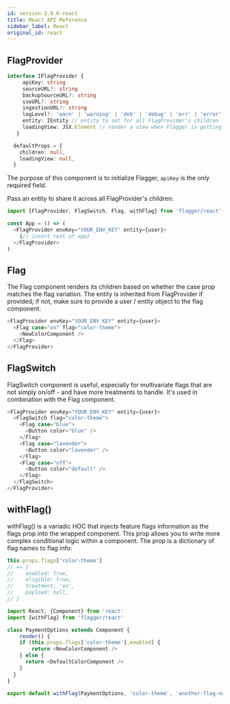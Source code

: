 ```yaml
---
id: version-3.0.0-react
title: React API Reference
sidebar_label: React
original_id: react
---
```



## FlagProvider

```typescript
interface IFlagProvider {
     apiKey: string 
     sourceURL?: string
     backupSourceURL?: string
     sseURL?: string
     ingestionURL?: string
     logLevel?: 'warn' | 'warning' | 'deb' | 'debug' | 'err' | 'error'
     entity: IEntity // entity to set for all FlagProvider's children
     loadingView: JSX.Element // render a view when Flagger is getting configuration
   }

  defaultProps = {
    children: null,
    loadingView: null,
  }
```

The purpose of this component is to initialize Flagger, `apiKey` is the only required field. 

Pass an entity to share it across all FlagProvider's children:
```javascript
import {FlagProvider, FlagSwitch, Flag, withFlag} from 'flagger/react'

const App = () => (
  <FlagProvider envKey="YOUR_ENV_KEY" entity={user}>
    {// insert rest of app}
  </FlagProvider>
)
```

## Flag

The Flag component renders its children based on whether the case prop matches the flag variation. 
The entity is inherited from FlagProvider if provided; 
if not, make sure to provide a user / entity object to the flag component.

```javascript
<FlagProvider envKey="YOUR_ENV_KEY" entity={user}>
  <Flag case="on" flag="color-theme">
    <NewColorComponent />
  </Flag>
</FlagProvider>
```

## FlagSwitch

FlagSwitch component is useful, especially for multivariate flags that are not simply on/off - 
and have more treatments to handle. 
It's used in combination with the Flag component.
```javascript
<FlagProvider envKey="YOUR_ENV_KEY" entity={user}>
  <FlagSwitch flag="color-theme">
    <Flag case="blue">
      <Button color="blue" />
    </Flag>
    <Flag case="lavender">
      <Button color="lavender" />
    </Flag>
    <Flag case="off">
      <Button color="default" />
    </Flag>
  </FlagSwitch>
</FlagProvider>
```

## withFlag()

withFlag() is a variadic HOC that injects feature flags information as the flags prop into the wrapped component. 
This prop allows you to write more complex conditional logic within a component. 
The prop is a dictionary of flag names to flag info:

```javascript
this.props.flags['color-theme']
// => {
//    enabled: true,
//    eligible: true,
//    treatment: 'on',
//    payload: null,
// }
```

```javascript 
import React, {Component} from 'react'
import {withFlag} from 'flagger/react'

class PaymentOptions extends Component {
	render() {
    if (this.props.flags['color-theme'].enabled) {
    	return <NewColorComponent />
    } else {
      return <DefaultColorComponent />
    }
  }
}

export default withFlag(PaymentOptions, 'color-theme', 'another-flag-name')
```

